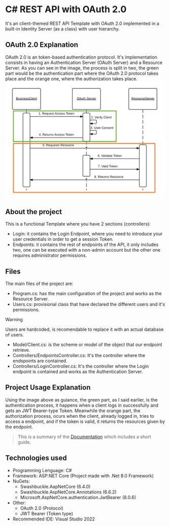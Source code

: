# C# REST API with OAuth 2.0
It's an client-themed REST API Template with OAuth 2.0 implemented in a built-in Identity Server (as a class) with user hierarchy.
## OAuth 2.0 Explanation
OAuth 2.0 is an token-based authentication protocol. It's implementation consists in having an Authentication Server (OAuth Server) and a Resource Server.
As you can see in the image, the process is split in two, the green part would be the authentication part where the OAuth 2.0 protocol takes place and the orange one, where the authorization takes place.\
<img src="/RepositoryResources/oauthprocess.png" width="500" alt="OAuth 2.0 Protocol Explanation Process">
## About the project
This is a functional Template where you have 2 sections (controllers):
- Login: it contains the Login Endpoint, where you need to introduce your user credentials in order to get a session Token.
- Endpoints: it contains the rest of endpoints of the API, it only includes two, one can be executed with a non-admin account but the other one requires administrator permissions.
## Files
The main files of the project are:
- Program.cs: has the main configuration of the project and works as the Resource Server.
- Users.cs: provisional class that have declared the different users and it's permissions.
> [!WARNING]
> Users are hardcoded, is recomendable to replace it with an actual database of users.
- Model/Client.cs: is the scheme or model of the object that our endpoint retrieve.
- Controllers/EndpointsController.cs: It's the controller where the endspoints are contained.
- Controllers/LoginController.cs: It's the controller where the Login endpoint is contained and works as the Authentication Server.
## Project Usage Explanation
Using the image above as guiance, the green part, as I said earlier, is the authentication process, it happens when a client logs in successfully and gets an JWT Bearer-type Token.
Meanwhile the orange part, the authorization process, ocurs when the client, already logged in, tries to access a endpoint, and if the token is valid, it returns the resources given by the endpoint.
> This is a summary of the [Documentation](/RepositoryResources/Documentation.pdf) which includes a short guide.
## Technologies used
- Programming Lenguage: C#
- Framework: ASP.NET Core (Project made with .Net 8.0 Framework)
- NuGets:
  - Swashbuckle.AapNetCore (6.4.0)
  - Swashbuckle.AspNetCore.Annotations (6.6.2)
  - Microsoft.AspNetCore.authentication.JwtBearer (8.0.6)
- Other:
  - OAuth 2.0 (Protocol)
  - JWT Bearer (Token type)
- Recommended IDE: Visual Studio 2022
